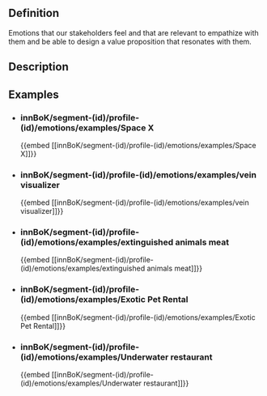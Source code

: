 
## Definition
Emotions that our stakeholders feel and that are relevant to empathize with them and be able to design a value proposition that resonates with them.
## Description
## Examples
- ### innBoK/segment-(id)/profile-(id)/emotions/examples/Space X
	{{embed [[innBoK/segment-(id)/profile-(id)/emotions/examples/Space X]]}}
- ### innBoK/segment-(id)/profile-(id)/emotions/examples/vein visualizer
	{{embed [[innBoK/segment-(id)/profile-(id)/emotions/examples/vein visualizer]]}}
- ### innBoK/segment-(id)/profile-(id)/emotions/examples/extinguished animals meat
	{{embed [[innBoK/segment-(id)/profile-(id)/emotions/examples/extinguished animals meat]]}}
- ### innBoK/segment-(id)/profile-(id)/emotions/examples/Exotic Pet Rental
	{{embed [[innBoK/segment-(id)/profile-(id)/emotions/examples/Exotic Pet Rental]]}}
- ### innBoK/segment-(id)/profile-(id)/emotions/examples/Underwater restaurant
	{{embed [[innBoK/segment-(id)/profile-(id)/emotions/examples/Underwater restaurant]]}}












